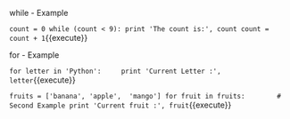 
while - Example

`count = 0
while (count < 9):
   print 'The count is:', count
   count = count + 1`{{execute}} 



for - Example

`for letter in 'Python':    
   print 'Current Letter :', letter`{{execute}} 


`fruits = ['banana', 'apple',  'mango']
for fruit in fruits:        # Second Example
   print 'Current fruit :', fruit`{{execute}}

